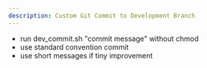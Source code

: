 ```yaml
---
description: Custom Git Commit to Development Branch
---
```


- run dev_commit.sh "commit message" without chmod
- use standard convention commit
- use short messages if tiny improvement